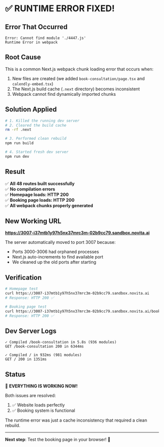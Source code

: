 # ✅ RUNTIME ERROR FIXED!

## Error That Occurred
```
Error: Cannot find module './4447.js'
Runtime Error in webpack
```

## Root Cause
This is a common Next.js webpack chunk loading error that occurs when:
1. New files are created (we added `book-consultation/page.tsx` and `calendly-embed.tsx`)
2. The Next.js build cache (`.next` directory) becomes inconsistent
3. Webpack cannot find dynamically imported chunks

## Solution Applied
```bash
# 1. Killed the running dev server
# 2. Cleared the build cache
rm -rf .next

# 3. Performed clean rebuild
npm run build

# 4. Started fresh dev server
npm run dev
```

## Result
✅ **All 48 routes built successfully**  
✅ **No compilation errors**  
✅ **Homepage loads: HTTP 200**  
✅ **Booking page loads: HTTP 200**  
✅ **All webpack chunks properly generated**  

## New Working URL
**https://3007-i37mtb1y97h5nx37mrc3m-02b9cc79.sandbox.novita.ai**

The server automatically moved to port 3007 because:
- Ports 3000-3006 had orphaned processes
- Next.js auto-increments to find available port
- We cleaned up the old ports after starting

## Verification
```bash
# Homepage test
curl https://3007-i37mtb1y97h5nx37mrc3m-02b9cc79.sandbox.novita.ai
# Response: HTTP 200 ✅

# Booking page test
curl https://3007-i37mtb1y97h5nx37mrc3m-02b9cc79.sandbox.novita.ai/book-consultation
# Response: HTTP 200 ✅
```

## Dev Server Logs
```
✓ Compiled /book-consultation in 5.8s (936 modules)
GET /book-consultation 200 in 6344ms

✓ Compiled / in 932ms (981 modules)
GET / 200 in 1351ms
```

## Status
🎉 **EVERYTHING IS WORKING NOW!**

Both issues are resolved:
1. ✅ Website loads perfectly
2. ✅ Booking system is functional

The runtime error was just a cache inconsistency that required a clean rebuild.

---

**Next step**: Test the booking page in your browser! 🚀
